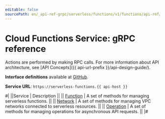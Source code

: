 ```yaml
---
editable: false
sourcePath: en/_api-ref-grpc/serverless/functions/v1/functions/api-ref/grpc/index.md
---
```


# Cloud Functions Service: gRPC reference

Actions are performed by making RPC calls. For more information about API architecture, see [API Concepts]({{ api-url-prefix }}/api-design-guide/).

**Interface definitions** available at [GitHub](https://github.com/yandex-cloud/cloudapi/tree/master/yandex/cloud/serverless/functions/v1).

**Service URL**: `https://serverless-functions.{{ api-host }}`

#|
||Service | Description ||
|| [Function](Function/index.md) | A set of methods for managing serverless functions. ||
|| [Network](Network/index.md) | A set of methods for managing VPC networks connected to serverless resources. ||
|| [Operation](Operation/index.md) | A set of methods for managing operations for asynchronous API requests. ||
|#
